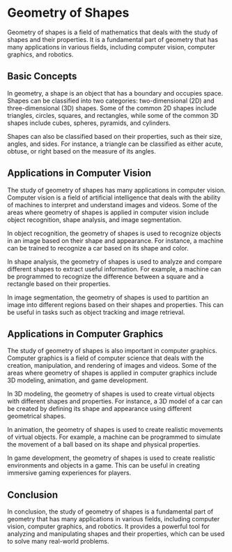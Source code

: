# Geometry of Shapes

Geometry of shapes is a field of mathematics that deals with the study of shapes and their properties. It is a fundamental part of geometry that has many applications in various fields, including computer vision, computer graphics, and robotics.

## Basic Concepts

In geometry, a shape is an object that has a boundary and occupies space. Shapes can be classified into two categories: two-dimensional (2D) and three-dimensional (3D) shapes. Some of the common 2D shapes include triangles, circles, squares, and rectangles, while some of the common 3D shapes include cubes, spheres, pyramids, and cylinders.

Shapes can also be classified based on their properties, such as their size, angles, and sides. For instance, a triangle can be classified as either acute, obtuse, or right based on the measure of its angles.

## Applications in Computer Vision

The study of geometry of shapes has many applications in computer vision. Computer vision is a field of artificial intelligence that deals with the ability of machines to interpret and understand images and videos. Some of the areas where geometry of shapes is applied in computer vision include object recognition, shape analysis, and image segmentation.

In object recognition, the geometry of shapes is used to recognize objects in an image based on their shape and appearance. For instance, a machine can be trained to recognize a car based on its shape and color.

In shape analysis, the geometry of shapes is used to analyze and compare different shapes to extract useful information. For example, a machine can be programmed to recognize the difference between a square and a rectangle based on their properties.

In image segmentation, the geometry of shapes is used to partition an image into different regions based on their shapes and properties. This can be useful in tasks such as object tracking and image retrieval.

## Applications in Computer Graphics

The study of geometry of shapes is also important in computer graphics. Computer graphics is a field of computer science that deals with the creation, manipulation, and rendering of images and videos. Some of the areas where geometry of shapes is applied in computer graphics include 3D modeling, animation, and game development.

In 3D modeling, the geometry of shapes is used to create virtual objects with different shapes and properties. For instance, a 3D model of a car can be created by defining its shape and appearance using different geometrical shapes.

In animation, the geometry of shapes is used to create realistic movements of virtual objects. For example, a machine can be programmed to simulate the movement of a ball based on its shape and physical properties.

In game development, the geometry of shapes is used to create realistic environments and objects in a game. This can be useful in creating immersive gaming experiences for players.

## Conclusion

In conclusion, the study of geometry of shapes is a fundamental part of geometry that has many applications in various fields, including computer vision, computer graphics, and robotics. It provides a powerful tool for analyzing and manipulating shapes and their properties, which can be used to solve many real-world problems.
